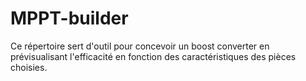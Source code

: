 # MPPT-builder
Ce répertoire sert d'outil pour concevoir un boost converter en prévisualisant l'efficacité en fonction des caractéristiques des pièces choisies.
